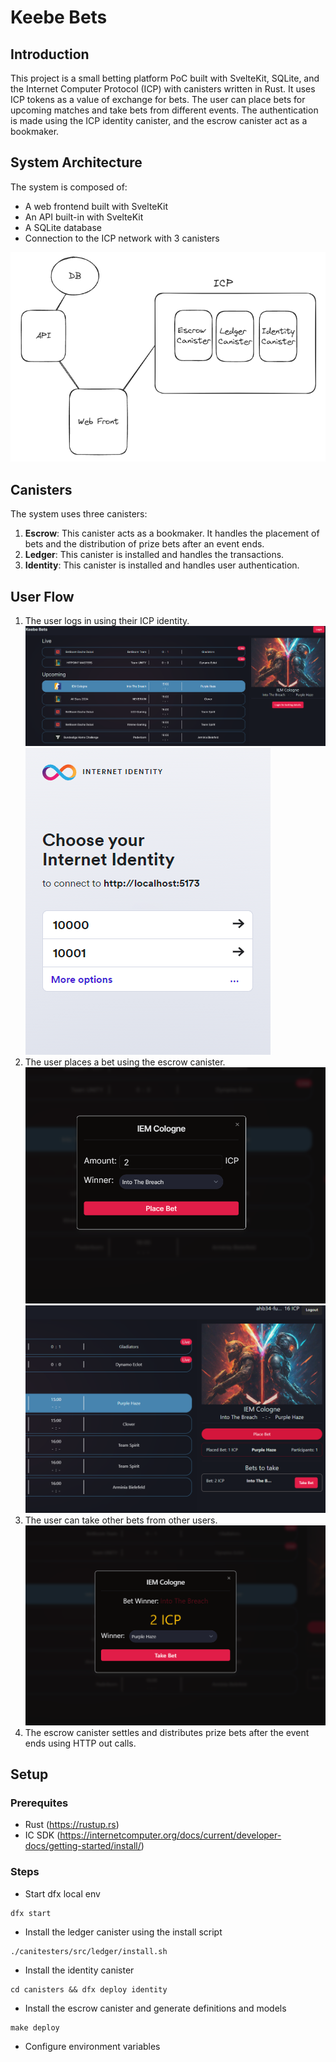 # Keebe Bets

## Introduction

This project is a small betting platform PoC built with SvelteKit, SQLite, and the Internet Computer Protocol (ICP) with canisters written in Rust. It uses ICP tokens as a value of exchange for bets. The user can place bets for upcoming matches and take bets from different events. The authentication is made using the ICP identity canister, and the escrow canister act as a bookmaker.

## System Architecture

The system is composed of:

- A web frontend built with SvelteKit
- An API built-in with SvelteKit
- A SQLite database
- Connection to the ICP network with 3 canisters

![alt text](docs/assets/System-Design.png)

## Canisters

The system uses three canisters:

1. **Escrow**: This canister acts as a bookmaker. It handles the placement of bets and the distribution of prize bets after an event ends.
2. **Ledger**: This canister is installed and handles the transactions.
3. **Identity**: This canister is installed and handles user authentication.

## User Flow

1. The user logs in using their ICP identity.
   ![alt text](docs/assets/login-for-details.png)
   ![alt text](docs/assets/login-for-details-icp.png)
2. The user places a bet using the escrow canister.
   ![alt text](docs/assets/place-bet.png)
   ![alt text](docs/assets/bets.png)
3. The user can take other bets from other users.
   ![alt text](docs/assets/take-bet.png)
4. The escrow canister settles and distributes prize bets after the event ends using HTTP out calls.

## Setup

### Prerequites

- Rust (https://rustup.rs)
- IC SDK (https://internetcomputer.org/docs/current/developer-docs/getting-started/install/)

### Steps

- Start dfx local env

```
dfx start
```

- Install the ledger canister using the install script

```
./canitesters/src/ledger/install.sh
```

- Install the identity canister

```
cd canisters && dfx deploy identity
```

- Install the escrow canister and generate definitions and models

```
make deploy
```

- Configure environment variables
